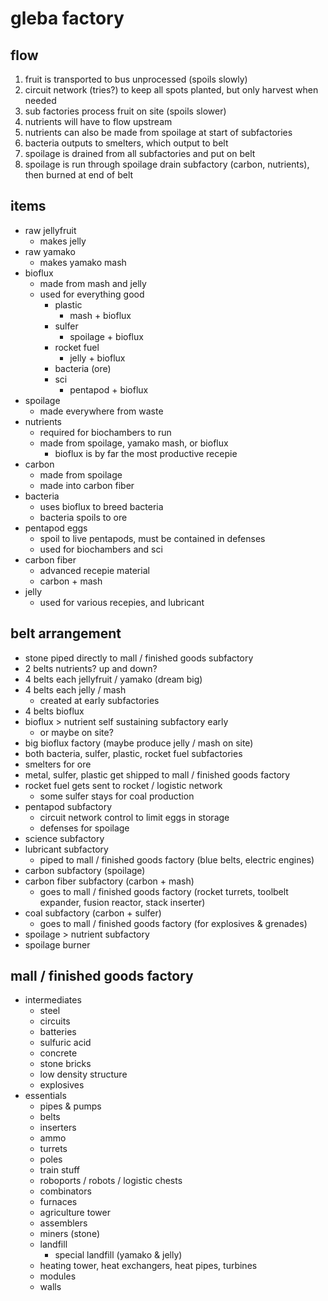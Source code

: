 # gleba factory

## flow

1. fruit is transported to bus unprocessed (spoils slowly)
2. circuit network (tries?) to keep all spots planted, but only harvest when needed
3. sub factories process fruit on site (spoils slower)
4. nutrients will have to flow upstream
5. nutrients can also be made from spoilage at start of subfactories
6. bacteria outputs to smelters, which output to belt
7. spoilage is drained from all subfactories and put on belt
8. spoilage is run through spoilage drain subfactory (carbon, nutrients), then burned at end of belt

## items

- raw jellyfruit
  - makes jelly
- raw yamako
  - makes yamako mash
- bioflux
  - made from mash and jelly
  - used for everything good
    - plastic
      - mash + bioflux
    - sulfer
      - spoilage + bioflux
    - rocket fuel
      - jelly + bioflux
    - bacteria (ore)
    - sci
      - pentapod + bioflux
- spoilage
  - made everywhere from waste
- nutrients
  - required for biochambers to run
  - made from spoilage, yamako mash, or bioflux
    - bioflux is by far the most productive recepie
- carbon
  - made from spoilage
  - made into carbon fiber
- bacteria
  - uses bioflux to breed bacteria
  - bacteria spoils to ore
- pentapod eggs
  - spoil to live pentapods, must be contained in defenses
  - used for biochambers and sci
- carbon fiber
  - advanced recepie material
  - carbon + mash
- jelly
  - used for various recepies, and lubricant

## belt arrangement

- stone piped directly to mall / finished goods subfactory
- 2 belts nutrients? up and down?
- 4 belts each jellyfruit / yamako (dream big)
- 4 belts each jelly / mash
  - created at early subfactories
- 4 belts bioflux
- bioflux > nutrient self sustaining subfactory early
  - or maybe on site?
- big bioflux factory (maybe produce jelly / mash on site)
- both bacteria, sulfer, plastic, rocket fuel subfactories
- smelters for ore
- metal, sulfer, plastic get shipped to mall / finished goods factory
- rocket fuel gets sent to rocket / logistic network
  - some sulfer stays for coal production
- pentapod subfactory
  - circuit network control to limit eggs in storage
  - defenses for spoilage
- science subfactory
- lubricant subfactory
  - piped to mall / finished goods factory (blue belts, electric engines)
- carbon subfactory (spoilage)
- carbon fiber subfactory (carbon + mash)
  - goes to mall / finished goods factory (rocket turrets, toolbelt expander, fusion reactor, stack inserter)
- coal subfactory (carbon + sulfer)
  - goes to mall / finished goods factory (for explosives & grenades)
- spoilage > nutrient subfactory
- spoilage burner

## mall / finished goods factory

- intermediates
  - steel
  - circuits
  - batteries
  - sulfuric acid
  - concrete
  - stone bricks
  - low density structure
  - explosives
- essentials
  - pipes & pumps
  - belts
  - inserters
  - ammo
  - turrets
  - poles
  - train stuff
  - roboports / robots / logistic chests
  - combinators
  - furnaces
  - agriculture tower
  - assemblers
  - miners (stone)
  - landfill
    - special landfill (yamako & jelly)
  - heating tower, heat exchangers, heat pipes, turbines
  - modules
  - walls
